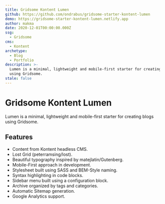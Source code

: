```yaml
---
title: Gridsome Kontent Lumen
github: https://github.com/ondrabus/gridsome-starter-kontent-lumen
demo: https://gridsome-starter-kontent-lumen.netlify.app
author: makma
date: 2020-12-01T00:00:00.000Z
ssg:
  - Gridsome
cms:
  - Kontent
archetype:
  - Blog
  - Portfolio
description: >-
  Lumen is a minimal, lightweight and mobile-first starter for creating blogs
  using Gridsome.
stale: false
---
```


# Gridsome Kontent Lumen

Lumen is a minimal, lightweight and mobile-first starter for creating blogs using Gridsome.

## Features

* Content from Kontent headless CMS.
* Lost Grid (peterramsing/lost).
* Beautiful typography inspired by matejlatin/Gutenberg.
* Mobile-First approach in development.
* Stylesheet built using SASS and BEM-Style naming.
* Syntax highlighting in code blocks.
* Sidebar menu built using a configuration block.
* Archive organized by tags and categories.
* Automatic Sitemap generation.
* Google Analytics support.
